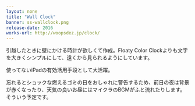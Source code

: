 ```yaml
---
layout: none
title: "Wall Clock"
banner: ss-wallclock.png
release-date: 2016
works-url: http://woopsdez.jp/clock/
---
```


引越したときに壁にかける時計が欲しくて作成。Floaty Color Clockよりも文字を大きくシンプルにして、遠くから見られるようにしています。

使ってないiPadの有効活用手段として大活躍。

忘れるとショックな燃えるゴミの日をおしゃれに警告するため、前日の夜は背景が赤くなったり、天気の良いお昼にはマイクラのBGMがふと流れたりします。そういう予定です。